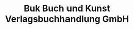 ---
title: "Buk Buch und Kunst Verlagsbuchhandlung GmbH"
url: /hamm/buk-buch-und-kunst-verlagsbuchhandlung-gmbh/
shop: Bücher
---
